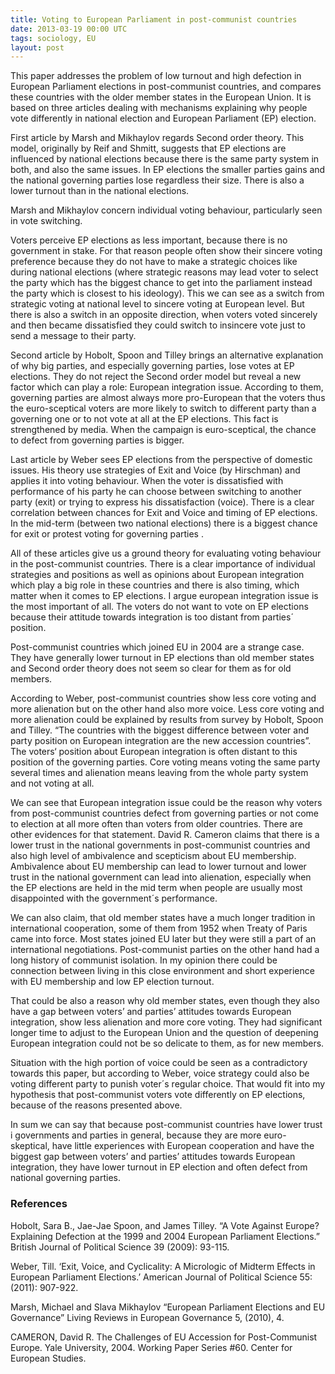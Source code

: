 ```yaml
---
title: Voting to European Parliament in post-communist countries
date: 2013-03-19 00:00 UTC
tags: sociology, EU
layout: post
---
```


This paper addresses the problem of low turnout and high defection in European Parliament elections in post-communist countries, and compares these countries with the older member states in the European Union. It is based on three articles dealing with mechanisms explaining why people vote differently in national election and European Parliament (EP) election.

First article by Marsh and Mikhaylov regards Second order theory. This model, originally by Reif and Shmitt, suggests that EP elections are influenced by national elections because there is the same party system in both, and also the same issues. In EP elections the smaller parties gains and the national governing parties lose regardless their size. There is also a lower turnout than in the national elections.

Marsh and Mikhaylov concern individual voting behaviour, particularly seen in vote switching.

Voters perceive EP elections as less important, because there is no government in stake.  For that reason people often show their sincere voting preference because they do not have to make a strategic choices like during national elections (where strategic reasons may lead voter to select the party which has the biggest chance to get into the parliament instead the party which is closest to his ideology). This we can see as a switch from strategic voting at national level to sincere voting at European level.  But there is also a switch in an opposite direction, when voters voted sincerely and then became dissatisfied they could switch to insincere vote just to send a message to their party.

Second article by Hobolt, Spoon and Tilley brings an alternative explanation of why big parties, and especially governing parties, lose votes at EP elections. They do not reject the Second order model but reveal a new factor which can play a role: European integration issue. According to them, governing parties are almost always more pro-European that the voters thus the euro-sceptical voters are more likely to switch to different party than a governing one or to not vote at all at the EP elections. This fact is strengthened by media. When the campaign is euro-sceptical, the chance to defect from governing parties is bigger.

Last article by Weber sees EP elections from the perspective of domestic issues. His theory use strategies of Exit and Voice (by Hirschman) and applies it into voting behaviour. When the voter is dissatisfied with performance of his party he can choose between switching to another party (exit) or trying to express his dissatisfaction (voice). There is a clear correlation between chances for Exit and Voice and timing of EP elections. In the mid-term (between two national elections) there is a biggest chance for exit or protest voting for governing parties .

All of these articles give us a ground theory for evaluating voting behaviour in the post-communist countries. There is a clear importance of individual strategies and positions as well as opinions about European integration which play a big role in these countries and there is also timing, which matter when it comes to EP elections. I argue european integration issue is the most important of all. The voters do not want to vote on EP elections because their attitude towards integration is too distant from parties´ position.

Post-communist countries which joined EU in 2004 are a strange case. They have generally lower turnout in EP elections than old member states and Second order theory does not seem so clear for them as for old members.

According to Weber, post-communist countries show less core voting and more alienation but on the other hand also more voice. Less core voting and more alienation could be explained by results from survey by Hobolt, Spoon and Tilley. “The countries with the biggest difference between voter and party position on European integration are the new accession countries”. The voters‘ position about European integration is often distant to this position of the governing parties. Core voting means voting the same party several times and alienation means leaving from the whole party system and not voting at all.

We can see that European integration issue could be the reason why voters from post-communist countries defect from governing parties or not come to election at all more often than voters from older countries. There are other evidences for that statement. David R. Cameron claims that there is a lower trust in the national governments in post-communist countries and also high level of ambivalence and scepticism about EU membership.  Ambivalence about EU membership can lead to lower turnout and lower trust in the national government can lead into alienation, especially when the EP elections are held in the mid term when people are usually most disappointed with the government´s performance.

We can also claim, that old member states have a much longer tradition in international cooperation, some of them from 1952 when Treaty of Paris came into force. Most states joined EU later but they were still a part of an international negotiations. Post-communist parties on the other hand had a long history of communist isolation. In my opinion there could be connection between living in this close environment and short experience with EU membership and low EP election turnout.

That could be also a reason why old member states, even though they also have a gap between voters’ and parties’ attitudes towards European integration, show less alienation and more core voting. They had significant longer time to adjust to the European Union and the question of deepening European integration could not be so delicate to them, as for new members.

Situation with the high portion of voice could be seen as a contradictory towards this paper, but according to Weber, voice strategy could also be voting different party to punish voter´s regular choice. That would fit into my hypothesis that post-communist voters vote differently on EP elections, because of the reasons presented above.

In sum we can say that because post-communist countries have lower trust i governments and parties in general, because they are more euro-skeptical, have little experiences with European cooperation and have the biggest gap between voters’ and parties’ attitudes towards European integration, they have lower turnout in EP election and often defect from national governing parties.

### References

Hobolt, Sara B., Jae-Jae Spoon, and James Tilley. “A Vote Against Europe? Explaining Defection at the 1999 and 2004 European Parliament Elections.” British Journal of Political Science 39 (2009): 93-115.

Weber, Till. ‘Exit, Voice, and Cyclicality: A Micrologic of Midterm Effects in European Parliament Elections.’ American Journal of Political Science 55: (2011): 907-922.

Marsh, Michael and Slava Mikhaylov “European Parliament Elections and EU Governance” Living Reviews in European Governance 5, (2010), 4.

CAMERON, David R. The Challenges of EU Accession for Post-Communist Europe. Yale University, 2004. Working Paper Series #60. Center for European Studies.